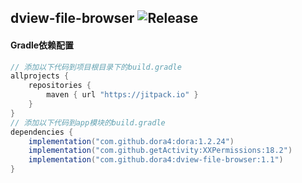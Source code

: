 dview-file-browser
![Release](https://jitpack.io/v/dora4/dview-file-browser.svg)
--------------------------------

#### Gradle依赖配置

```groovy
// 添加以下代码到项目根目录下的build.gradle
allprojects {
    repositories {
        maven { url "https://jitpack.io" }
    }
}
// 添加以下代码到app模块的build.gradle
dependencies {
    implementation("com.github.dora4:dora:1.2.24")
    implementation("com.github.getActivity:XXPermissions:18.2")
    implementation("com.github.dora4:dview-file-browser:1.1")
}
```